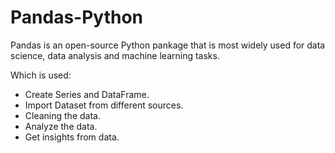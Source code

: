 # Pandas-Python

Pandas is an open-source Python pankage that is most widely used for data science, data analysis and machine learning tasks. 

Which is used:
* Create Series and DataFrame.
* Import Dataset from different sources.
* Cleaning the data.
* Analyze the data.
* Get insights from data.


